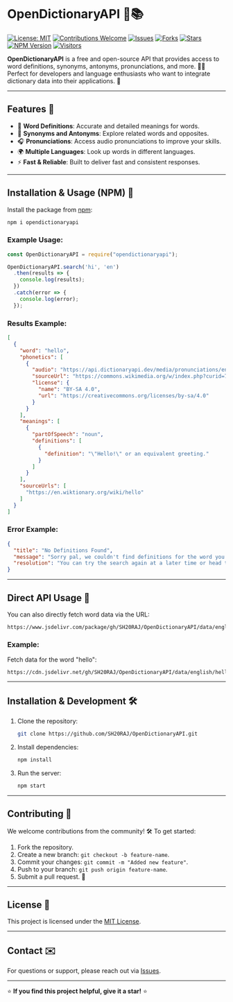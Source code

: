 # OpenDictionaryAPI 🌟📚

[![License: MIT](https://img.shields.io/badge/License-MIT-green.svg)](https://opensource.org/licenses/MIT)
[![Contributions Welcome](https://img.shields.io/badge/Contributions-Welcome-brightgreen.svg)](#contributing)
[![Issues](https://img.shields.io/github/issues/SH20RAJ/OpenDictionaryAPI)](https://github.com/SH20RAJ/OpenDictionaryAPI/issues)
[![Forks](https://img.shields.io/github/forks/SH20RAJ/OpenDictionaryAPI?style=social)](https://github.com/SH20RAJ/OpenDictionaryAPI/fork)
[![Stars](https://img.shields.io/github/stars/SH20RAJ/OpenDictionaryAPI?style=social)](https://github.com/SH20RAJ/OpenDictionaryAPI/stargazers)
[![NPM Version](https://img.shields.io/npm/v/opendictionaryapi)](https://www.npmjs.com/package/opendictionaryapi)
[![Visitors](https://api.visitorbadge.io/api/combined?path=https%3A%2F%2Fgithub.com%2FSH20RAJ%2FOpenDictionaryAPI&labelColor=%232ccce4&countColor=%23dce775&style=flat)](https://visitorbadge.io/status?path=https%3A%2F%2Fgithub.com%2FSH20RAJ%2FOpenDictionaryAPI)

**OpenDictionaryAPI** is a free and open-source API that provides access to word definitions, synonyms, antonyms, pronunciations, and more. 🧑‍💻 Perfect for developers and language enthusiasts who want to integrate dictionary data into their applications. 🚀

---

## Features 🌟
- 📖 **Word Definitions**: Accurate and detailed meanings for words.
- 🔄 **Synonyms and Antonyms**: Explore related words and opposites.
- 🎧 **Pronunciations**: Access audio pronunciations to improve your skills.
- 🌍 **Multiple Languages**: Look up words in different languages.
- ⚡ **Fast & Reliable**: Built to deliver fast and consistent responses.

---

## Installation & Usage (NPM) 🚀

Install the package from [npm](https://www.npmjs.com/package/opendictionaryapi):

```bash
npm i opendictionaryapi
```

### Example Usage:
```javascript
const OpenDictionaryAPI = require("opendictionaryapi");

OpenDictionaryAPI.search('hi', 'en')
  .then(results => {
    console.log(results);
  })
  .catch(error => {
    console.log(error);
  });
```

### Results Example:
```json
[
  {
    "word": "hello",
    "phonetics": [
      {
        "audio": "https://api.dictionaryapi.dev/media/pronunciations/en/hello-au.mp3",
        "sourceUrl": "https://commons.wikimedia.org/w/index.php?curid=75797336",
        "license": {
          "name": "BY-SA 4.0",
          "url": "https://creativecommons.org/licenses/by-sa/4.0"
        }
      }
    ],
    "meanings": [
      {
        "partOfSpeech": "noun",
        "definitions": [
          {
            "definition": "\"Hello!\" or an equivalent greeting."
          }
        ]
      }
    ],
    "sourceUrls": [
      "https://en.wiktionary.org/wiki/hello"
    ]
  }
]
```

### Error Example:
```json
{
  "title": "No Definitions Found",
  "message": "Sorry pal, we couldn't find definitions for the word you were looking for.",
  "resolution": "You can try the search again at a later time or head to the web instead."
}
```

---

## Direct API Usage 🔗

You can also directly fetch word data via the URL:

```plaintext
https://www.jsdelivr.com/package/gh/SH20RAJ/OpenDictionaryAPI/data/english/{word}.json
```

### Example:
Fetch data for the word "hello":
```plaintext
https://cdn.jsdelivr.net/gh/SH20RAJ/OpenDictionaryAPI/data/english/hello.json
```

---

## Installation & Development 🛠️
1. Clone the repository:
   ```bash
   git clone https://github.com/SH20RAJ/OpenDictionaryAPI.git
   ```
2. Install dependencies:
   ```bash
   npm install
   ```
3. Run the server:
   ```bash
   npm start
   ```

---

## Contributing 🤝
We welcome contributions from the community! 🛠️ To get started:
1. Fork the repository.
2. Create a new branch: `git checkout -b feature-name`.
3. Commit your changes: `git commit -m "Added new feature"`.
4. Push to your branch: `git push origin feature-name`.
5. Submit a pull request. 🎉

---

## License 📝
This project is licensed under the [MIT License](LICENSE).

---

## Contact ✉️
For questions or support, please reach out via [Issues](https://github.com/SH20RAJ/OpenDictionaryAPI/issues).

---

⭐ **If you find this project helpful, give it a star!** ⭐
